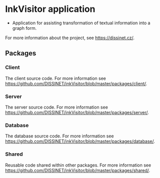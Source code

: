 # InkVisitor application

- Application for assisting transformation of textual information into a graph form.

For more information about the project, see https://dissinet.cz/.

## Packages

### Client

The client source code. For more information see https://github.com/DISSINET/inkVisitor/blob/master/packages/client/.

### Server

The server source code. For more information see https://github.com/DISSINET/inkVisitor/blob/master/packages/server/.

### Database

The database source code. For more information see https://github.com/DISSINET/inkVisitor/blob/master/packages/database/.

### Shared

Reusable code shared within other packages. For more information see https://github.com/DISSINET/inkVisitor/blob/master/packages/shared/.
